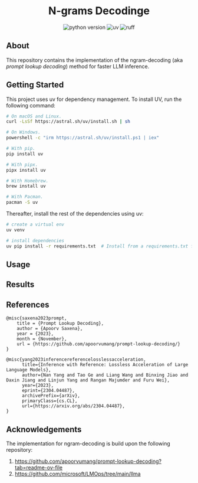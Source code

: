 <h1 align="center">N-grams Decodinge</h1>

<p align="center">
    <img src="https://img.shields.io/badge/python-3.9.10-orange"
         alt="python version">
     <img src="https://img.shields.io/endpoint?url=https://raw.githubusercontent.com/astral-sh/uv/main/assets/badge/v0.json"
          alt="uv">
    <img src="https://img.shields.io/endpoint?url=https://raw.githubusercontent.com/charliermarsh/ruff/main/assets/badge/v1.json"
         alt="ruff">
</p>

## About

This repository contains the implementation of the ngram-decoding (aka *prompt lookup decoding*) method for faster LLM inference.

## Getting Started

This project uses uv for dependency management. To install UV, run the following command:

```bash
# On macOS and Linux.
curl -LsSf https://astral.sh/uv/install.sh | sh

# On Windows.
powershell -c "irm https://astral.sh/uv/install.ps1 | iex"

# With pip.
pip install uv

# With pipx.
pipx install uv

# With Homebrew.
brew install uv

# With Pacman.
pacman -S uv
```

Thereafter, install the rest of the dependencies using uv:

```bash
# create a virtual env
uv venv

# install dependencies
uv pip install -r requirements.txt  # Install from a requirements.txt file.
```

## Usage

## Results

## References

```
@misc{saxena2023prompt,
    title = {Prompt Lookup Decoding},
    author = {Apoorv Saxena},
    year = {2023},
    month = {November},
    url = {https://github.com/apoorvumang/prompt-lookup-decoding/}
}

@misc{yang2023inferencereferencelosslessacceleration,
      title={Inference with Reference: Lossless Acceleration of Large Language Models}, 
      author={Nan Yang and Tao Ge and Liang Wang and Binxing Jiao and Daxin Jiang and Linjun Yang and Rangan Majumder and Furu Wei},
      year={2023},
      eprint={2304.04487},
      archivePrefix={arXiv},
      primaryClass={cs.CL},
      url={https://arxiv.org/abs/2304.04487}, 
}
```

## Acknowledgements

The implementation for ngram-decoding is build upon the following repository:

1. https://github.com/apoorvumang/prompt-lookup-decoding?tab=readme-ov-file
2. https://github.com/microsoft/LMOps/tree/main/llma